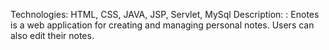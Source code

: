 Technologies: HTML, CSS, JAVA, JSP, Servlet, MySql
Description: : Enotes is a web application for creating and managing personal notes. Users can also edit their notes.
